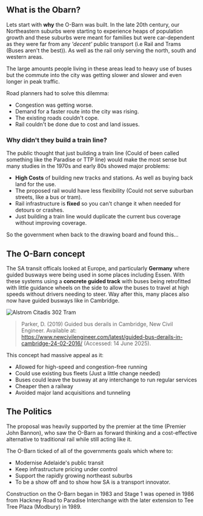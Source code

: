 ## What is the Obarn?

Lets start with **why** the O-Barn was built. In the late 20th century, our Northeastern suburbs were starting to experience heaps of population growth and these suburbs were meant for families but were car-dependent as they were far from any *'decent'* public transport (i.e Rail and Trams (Buses aren't the best)). As well as the rail only serving the north, south and western areas.

The large amounts people living in these areas lead to heavy use of buses but the commute into the city was getting slower and slower and even longer in peak traffic.

Road planners had to solve this dilemma:
- Congestion was getting worse.
- Demand for a faster route into the city was rising.
- The existing roads couldn't cope.
- Rail couldn't be done due to cost and land issues.

### Why didn't they build a train line?
The public thought that just building a train line (Could of been called something like the Paradise or TTP line) would make the most sense but many studies in the 1970s and early 80s showed major problems:
- **High Costs** of building new tracks and stations. As well as buying back land for the use.
- The proposed rail would have less flexibility (Could not serve suburban streets, like a bus or tram).
- Rail infrastructure is **fixed** so you can't change it when needed for detours or crashes.
- Just building a train line would duplicate the current bus coverage without improving coverage.

So the government when back to the drawing board and found this...

## The O-Barn concept
The SA transit officals looked at Europe, and particularly **Germany** where guided busways were being used in some places including Essen. With these systems using a **concrete guided track** with buses being retrofitted with little guidance wheels on the side to allow the buses to travel at high speeds without drivers needing to steer. Way after this, many places also now have guided busways like in Cambridge.

![Alstrom Citadis 302 Tram](https://raw.githubusercontent.com/BennyGaming635/blog/main/images/2025-14-06-guided-busway-example.jpg)
> Parker, D. (2019) Guided bus derails in Cambridge, New Civil Engineer. Available at: https://www.newcivilengineer.com/latest/guided-bus-derails-in-cambridge-24-02-2016/ (Accessed: 14 June 2025). 

This concept had massive appeal as it:
- Allowed for high-speed and congestion-free running
- Could use existing bus fleets (Just a little change needed)
- Buses could leave the busway at any interchange to run regular services
- Cheaper then a railway
- Avoided major land acquisitions and tunneling

## The Politics
The proposal was heavily supported by the premier at the time (Premier John Bannon), who saw the O-Barn as forward thinking and a cost-effective alternative to traditional rail while still acting like it.

The O-Barn ticked of all of the governments goals which where to:
- Modernise Adelaide's public transit
- Keep infrastructure pricing under control
- Support the rapidly growing northeast suburbs
- To be a show off and to show how SA is a transport innovator.

Construction on the O-Barn began in 1983 and Stage 1 was opened in 1986 from Hackney Road to Paradise Interchange with the later extension to Tee Tree Plaza (Modbury) in 1989.